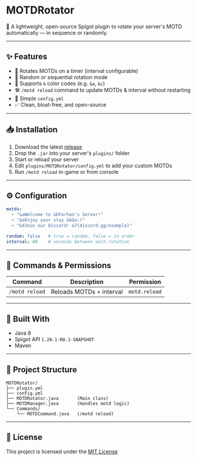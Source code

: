 # MOTDRotator

🎯 A lightweight, open-source Spigot plugin to rotate your server's MOTD automatically — in sequence or randomly.

---

## ✨ Features

- 🔁 Rotates MOTDs on a timer (interval configurable)
- 🎲 Random or sequential rotation mode
- 🎨 Supports `&` color codes (e.g. `&a`, `&c`)
- 🛠️ `/motd reload` command to update MOTDs & interval without restarting
- 📄 Simple `config.yml`
- ✅ Clean, bloat-free, and open-source

---

## 📥 Installation

1. Download the latest [release](https://github.com/Farhan58901234/MOTDRotator/releases/tag/v1.0.0)
2. Drop the `.jar` into your server's `plugins/` folder
3. Start or reload your server
4. Edit `plugins/MOTDRotator/config.yml` to add your custom MOTDs
5. Run `/motd reload` in-game or from console

---

## ⚙️ Configuration

```yaml
motds:
  - "&aWelcome to &bFarhan's Server!"
  - "&eEnjoy your stay &6&o:)"
  - "&dJoin our Discord! &7(discord.gg/example)"

random: false   # true = random, false = in order
interval: 60    # seconds between each rotation
```

---

## 📜 Commands & Permissions

| Command        | Description                 | Permission      |
|----------------|-----------------------------|-----------------|
| `/motd reload` | Reloads MOTDs + interval    | `motd.reload`   |

---

## 🧱 Built With

- Java 8
- Spigot API `1.20.1-R0.1-SNAPSHOT`
- Maven

---

## 📂 Project Structure

```
MOTDRotator/
├── plugin.yml
├── config.yml
├── MOTDRotator.java       (Main class)
├── MOTDManager.java       (Handles motd logic)
└── Commands/
    └── MOTDCommand.java   (/motd reload)
```

---

## 🪪 License

This project is licensed under the [MIT License](LICENSE)
